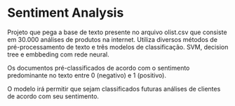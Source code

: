 # Sentiment Analysis

Projeto que pega a base de texto presente no arquivo olist.csv que consiste em 30.000 análises de produtos na internet.
Utiliza diversos métodos de pré-processamento de texto e três modelos de classificação. SVM, decision tree e embbeding com rede neural.

Os documentos pré-classificados de acordo com o sentimento predominante no texto entre 0 (negativo) e 1 (positivo).

O modelo irá permitir que sejam classificados futuras análises de clientes de acordo com seu sentimento.
